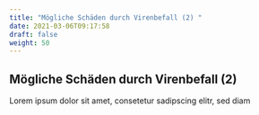 ```yaml
---
title: "Mögliche Schäden durch Virenbefall (2) "
date: 2021-03-06T09:17:58
draft: false
weight: 50
---
```


## Mögliche Schäden durch Virenbefall (2) 

Lorem ipsum dolor sit amet, consetetur sadipscing elitr, sed diam 